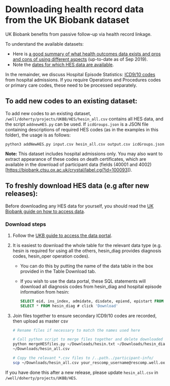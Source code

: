 # Downloading health record data from the UK Biobank dataset

UK Biobank benefits from passive follow-up via health record linkage.

To understand the available datasets: 
- Here is [a good summary of what health outcomes data exists and pros and cons of using different aspects](http://biobank.ndph.ox.ac.uk/showcase/showcase/docs/HealthOutcomesOverview.pdf) (up-to-date as of Sep 2019).
- Note the [dates for which HES data are available](https://biobank.ctsu.ox.ac.uk/crystal/exinfo.cgi?src=Data_providers_and_dates).

In the remainder, we discuss Hospital Episode Statistics: [ICD9/10 codes](https://www.who.int/classifications/icd/icdonlineversions/en/) from hospital admissions. If you require Operations and Procedures codes or primary care codes, these need to be processed separately. 

## To add new codes to an existing dataset: 

To add new codes to an existing dataset, `/well/doherty/projects/UKBB/HES/hesin_all.csv` contains all HES data, and the script `addnewHES.py` can be used. If `icdGroups.json` is a JSON file containing descriptions of required HES codes (as in the examples in this folder), the usage is as follows: 
```
python3 addNewHES.py input.csv hesin_all.csv output.csv icdGroups.json
 ```
 
**Note:** This dataset includes hospital admissions only. You may also want to extract appearance of these codes on death certificates, which are available in the download of participant data (fields (40001 and 4002)[https://biobank.ctsu.ox.ac.uk/crystal/label.cgi?id=100093]). 

## To freshly download HES data (e.g after new releases):

Before downloading any HES data for yourself, you should read the [UK Biobank guide on how to access data](http://biobank.ctsu.ox.ac.uk/~bbdatan/Accessing_UKB_data_v2.1.pdf). 

### Download steps
1. Follow the [UKB guide to access the data portal](http://biobank.ctsu.ox.ac.uk/~bbdatan/Accessing_UKB_data_v2.1.pdf). 
2. It is easiest to download the whole table for the relevant data type (e.g. hesin is required for using all the others, hesin_diag provides diagnosis codes, hesin_oper operation codes).
	- You can do this by putting the name of the data table in the box provided in the Table Download tab. 

	- If you wish to use the data portal, these SQL statements will download all diagnosis codes from hesin_diag and hospital episode information from hesin:
	  ```SQL
	  SELECT eid, ins_index, admidate, disdate, epiend, epistart FROM hesin # then click 'Download'
	  SELECT * FROM hesin_diag # click 'Download'
	  ```
  
3. Join files together to ensure secondary ICD9/10 codes are recorded, then upload as master csv
	  ```Bash
	  # Rename files if necessary to match the names used here

	  # Call python script to merge files together and delete downloaded input files
	  python mergeHESfiles.py ~/Downloads/hesin.txt ~/Downloads/hesin_diag.txt \
	  ~/Downloads/hesin_all.csv

	  # Copy the relevant *.csv files to /..path../participant-info/
	  scp ~/Downloads/hesin_all.csv your_rescomp_username@rescomp.well.ox.ac.uk:/well/doherty/projects/UKBB/participant-info/
	  ```
 
If you have done this after a new release, please update `hesin_all.csv` in `/well/doherty/projects/UKBB/HES`. 
